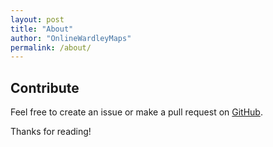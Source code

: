 ```yaml
---
layout: post
title: "About"
author: "OnlineWardleyMaps"
permalink: /about/
---
```


## Contribute
Feel free to create an issue or make a pull request on [GitHub](https://github.com/damonsk/onlinewardleymaps).

Thanks for reading!
